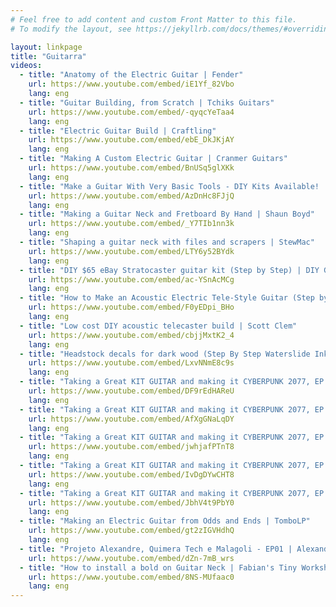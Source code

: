 ```yaml
---
# Feel free to add content and custom Front Matter to this file.
# To modify the layout, see https://jekyllrb.com/docs/themes/#overriding-theme-defaults

layout: linkpage
title: "Guitarra"
videos:
  - title: "Anatomy of the Electric Guitar | Fender"
    url: https://www.youtube.com/embed/iE1Yf_82Vbo
    lang: eng
  - title: "Guitar Building, from Scratch | Tchiks Guitars"
    url: https://www.youtube.com/embed/-qyqcYeTaa4
    lang: eng
  - title: "Electric Guitar Build | Craftling"
    url: https://www.youtube.com/embed/ebE_DkJKjAY
    lang: eng
  - title: "Making A Custom Electric Guitar | Cranmer Guitars"
    url: https://www.youtube.com/embed/BnUSq5glXKk
    lang: eng
  - title: "Make a Guitar With Very Basic Tools - DIY Kits Available! | Tim Sway"
    url: https://www.youtube.com/embed/AzDnHc8FJjQ
    lang: eng
  - title: "Making a Guitar Neck and Fretboard By Hand | Shaun Boyd"
    url: https://www.youtube.com/embed/_Y7TIb1nn3k
    lang: eng
  - title: "Shaping a guitar neck with files and scrapers | StewMac"
    url: https://www.youtube.com/embed/LTY6y52BYdk
    lang: eng
  - title: "DIY $65 eBay Stratocaster guitar kit (Step by Step) | DIY Gene"
    url: https://www.youtube.com/embed/ac-YSnAcMCg
    lang: eng
  - title: "How to Make an Acoustic Electric Tele-Style Guitar (Step by Step) | DIY Gene"
    url: https://www.youtube.com/embed/F0yEDpi_BHo
    lang: eng
  - title: "Low cost DIY acoustic telecaster build | Scott Clem"
    url: https://www.youtube.com/embed/cbjjMxtK2_4
    lang: eng
  - title: "Headstock decals for dark wood (Step By Step Waterslide Inkjet decals) | DIY Gene"
    url: https://www.youtube.com/embed/LxvNNmE8c9s
    lang: eng
  - title: "Taking a Great KIT GUITAR and making it CYBERPUNK 2077, EP 1 | Crimson Custom Guitars"
    url: https://www.youtube.com/embed/DF9rEdHAReU
    lang: eng
  - title: "Taking a Great KIT GUITAR and making it CYBERPUNK 2077, EP 2 | Crimson Custom Guitars"
    url: https://www.youtube.com/embed/AfXgGNaLqDY
    lang: eng
  - title: "Taking a Great KIT GUITAR and making it CYBERPUNK 2077, EP 3 | Crimson Custom Guitars"
    url: https://www.youtube.com/embed/jwhjafPTnT8
    lang: eng
  - title: "Taking a Great KIT GUITAR and making it CYBERPUNK 2077, EP 4 | Crimson Custom Guitars"
    url: https://www.youtube.com/embed/IvDgDYwCHT8
    lang: eng
  - title: "Taking a Great KIT GUITAR and making it CYBERPUNK 2077, EP 5 | Crimson Custom Guitars"
    url: https://www.youtube.com/embed/JbhV4t9PbY0
    lang: eng
  - title: "Making an Electric Guitar from Odds and Ends | TomboLP"
    url: https://www.youtube.com/embed/gt2zIGVHdhQ
    lang: eng
  - title: "Projeto Alexandre, Quimera Tech e Malagoli - EP01 | Alexandre Cesar Luthier"
    url: https://www.youtube.com/embed/dZn-7mB_wrs
  - title: "How to install a bold on Guitar Neck | Fabian's Tiny Workshop"
    url: https://www.youtube.com/embed/8NS-MUfaac0
    lang: eng
---
```

